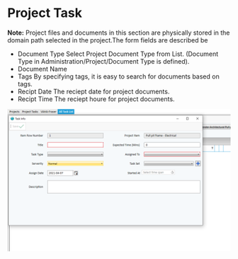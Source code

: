 # Project Task
**Note:** Project files and documents in this section are physically stored in the domain path selected in the project.The form fields are described be

* Document Type
 Select Project Document Type from List. (Document Type in Administration/Project/Document Type is defined).
* Document Name
* Tags
  By specifying tags, it is easy to search for documents based on tags.
 * Recipt Date
   The reciept date for project documents. 
 * Recipt Time
   The reciept houre for project documents.   

<img alt="project document" class="img-thumbnail" src="../../images/project-task.png" />